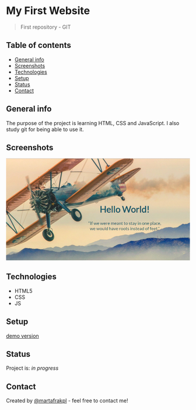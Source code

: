 # My First Website
> First repository - GIT

## Table of contents
* [General info](#general-info)
* [Screenshots](#screenshots)
* [Technologies](#technologies)
* [Setup](#setup)
* [Status](#status)
* [Contact](#contact)

## General info
The purpose of the project is learning HTML, CSS and JavaScript. I also study git for being able to use it.

## Screenshots
![Example screenshot](img/screenshot.png)

## Technologies
* HTML5
* CSS
* JS

## Setup
[demo version](https://martafrak.github.io/firstrepository/)

## Status
Project is: _in progress_

## Contact
Created by [@martafrakpl](www.martafrak.pl/) - feel free to contact me!